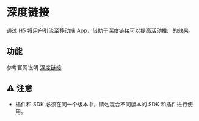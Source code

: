 # 深度链接
通过 H5 将用户引流至移动端 App，借助于深度链接可以提高活动推广的效果。
## 功能
参考官网说明 [深度链接](https://manual.sensorsdata.cn/sa/latest/page-129827533.html)

## ⚠️ 注意
- 插件和 SDK 必须在同一个版本中，请勿混合不同版本的 SDK 和插件进行使用。
